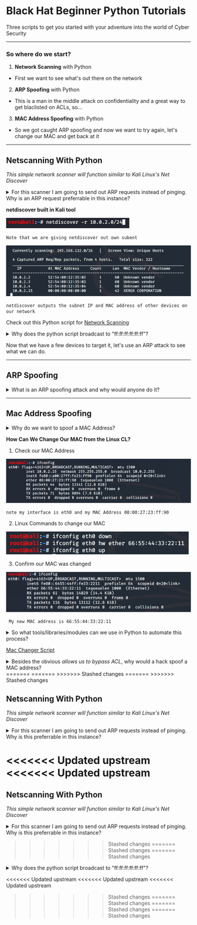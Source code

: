 # Black Hat Beginner Python Tutorials

Three scripts to get you started with your adventure into the world of Cyber Security

***

### So where do we start?
1. **Network Scanning** with Python
  
  - First we want to see what's out there on the network

2. **ARP Spoofing** with Python

  - This is a man in the middle attack on confidentiality and a great way to get blaclisted on ACLs, so...

3. **MAC Address Spoofing** with Python

  - So we got caught ARP spoofing and now we want to try again, let's change our MAC and get back at it

- - -

## Netscanning With Python

*This simple network scanner will function similar to Kali Linux's Net Discover*

<details> 
  <summary>For this scanner I am going to send out ARP requests instead of pinging. Why is an ARP request preferrable in this instance?
</summary>

> We are assuming we are already on the network, so we don't need to ask devices if they're up or not with a ping, we can ask them who they are with an ARP request.
</details>

**netdiscover built in Kali tool**

![netdiscover -r subnet](./image/netd_cmd.png)

    Note that we are giving netdiscover out own subent

![netdiscover output](./image/netd_output.png)

    netdiscover outputs the subnet IP and MAC address of other devices on our network


Check out this Python script for [Network Scanning](/ARP_netscan.py)


<details> 
  <summary>Why does the python script broadcast to "ff:ff:ff:ff:ff:ff"?
</summary>

> When we don't know the MAC address we use the broadcast MAC destination as "ff:ff:ff:ff:ff:ff" as a place holder, so this message will reach all computers on our network. Once we get a reply from a device, we replace "ff:ff:ff:ff:ff:ff" with the known MAC address.
</details>

Now that we have a few devices to target it, let's use an ARP attack to see what we can do.

***

## ARP Spoofing 

<details> 
  <summary>What is an ARP spoofing attack and why would anyone do it?
</summary>

> An attacker will target the subnet IP of a target so other devices will confuse the attacker and target, sending data to the attacker instead. It's a way to steal confdential data.
</details>




***

## Mac Address Spoofing

<details> 
  <summary>Why do we want to spoof a MAC Address?</summary>

<<<<<<< Updated upstream
<<<<<<< Updated upstream
<<<<<<< Updated upstream
<<<<<<< Updated upstream
<<<<<<< Updated upstream

Spoofing a MAC Address allows us to  bypass certain access control lists 
=======
> Spoofing a MAC Address allows us to  bypass certain access control lists 
>>>>>>> Stashed changes
=======
> Spoofing a MAC Address allows us to  bypass certain access control lists 
>>>>>>> Stashed changes
=======
> Spoofing a MAC Address allows us to  bypass certain access control lists 
>>>>>>> Stashed changes
=======
> Spoofing a MAC Address allows us to  bypass certain access control lists 
>>>>>>> Stashed changes
=======
> Spoofing a MAC Address allows us to  bypass certain access control lists 
>>>>>>> Stashed changes
</details>

**How Can We Change Our MAC from the Linux CL?**

1. Check our MAC Address

![ifconfig](./image/ifconfig.png)

    note my interface is eth0 and my MAC Address 08:00:27:23:ff:90

2. Linux Commands to change our MAC 

![ifconfig](./image/manualChange.png)

3. Confirm our MAC was changed

![ifconfig](./image/changedMac.png)
    
     My new MAC address is 66:55:44:33:22:11

<details> 
  <summary>So what tools/libraries/modules can we use in Python to automate this process?</summary>

>This [module](https://docs.python.org/3/library/subprocess.html) will let us use command line arguments in our python script
> How do we get user input?

</details>

[Mac Changer Script](/MACchanger.py)

<details> 
  <summary>Besides the obvious <i>allows us to bypass ACL</i>, why would a hack spoof a MAC address?
  </summary>

> To hide on a network or impersonate another device.
<<<<<<< Updated upstream
<<<<<<< Updated upstream
<<<<<<< Updated upstream
<<<<<<< Updated upstream
</details>
=======
=======
>>>>>>> Stashed changes
=======
>>>>>>> Stashed changes
</details>

## Netscanning With Python

*This simple network scanner will function similar to Kali Linux's Net Discover*

<details> 
  <summary>For this scanner I am going to send out ARP requests instead of pinging. Why is this preferrable in this instance?
</summary>

> We are assuming we are already on the network, so we don't need to ask devices if they're up or not with a ping, we can ask them who they are with an ARP request.
</details>

<<<<<<< Updated upstream
<<<<<<< Updated upstream
=======
</details>

## Netscanning With Python

*This simple network scanner will function similar to Kali Linux's Net Discover*

<details> 
  <summary>For this scanner I am going to send out ARP requests instead of pinging. Why is this preferrable in this instance?
</summary>

> We are assuming we are already on the network, so we don't need to ask devices if they're up or not with a ping, we can ask them who they are with an ARP request.
</details>

>>>>>>> Stashed changes
=======
>>>>>>> Stashed changes
=======
>>>>>>> Stashed changes
<details> 
  <summary>Why does the python script broadcast to "ff:ff:ff:ff:ff:ff"?
</summary>

> When we don't know the MAC address we use the broadcast MAC destination as "ff:ff:ff:ff:ff:ff" as a place holder, so this message will reach all computers on our network. Once we get a reply from a device, we replace "ff:ff:ff:ff:ff:ff" with the known MAC address.
</details>


<<<<<<< Updated upstream
<<<<<<< Updated upstream
<<<<<<< Updated upstream
>>>>>>> Stashed changes
=======
>>>>>>> Stashed changes
=======
>>>>>>> Stashed changes
=======
>>>>>>> Stashed changes

